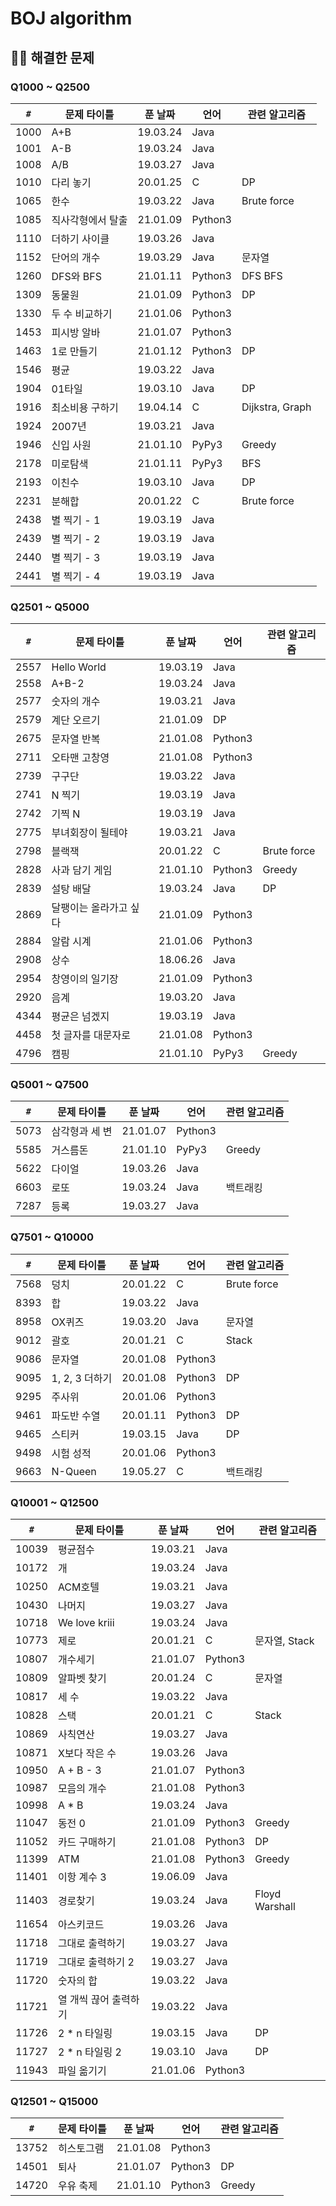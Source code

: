 # BOJ algorithm

## 🏃‍♀️ 해결한 문제

### Q1000 ~ Q2500

`#` | 문제 타이틀 | 푼 날짜 | 언어 | 관련 알고리즘
--- | --- | --- | --- | ---
1000 | A+B | 19.03.24 | Java |
1001 | A-B | 19.03.24 | Java |
1008 | A/B | 19.03.27 | Java |
1010 | 다리 놓기 | 20.01.25 | C | DP
1065 | 한수 | 19.03.22 | Java | Brute force
1085 | 직사각형에서 탈출 | 21.01.09 | Python3
1110 | 더하기 사이클 | 19.03.26 | Java
1152 | 단어의 개수 | 19.03.29 | Java | 문자열
1260 | DFS와 BFS | 21.01.11 | Python3 | DFS BFS
1309 | 동물원 | 21.01.09 | Python3 | DP
1330 | 두 수 비교하기 | 21.01.06 | Python3 |
1453 | 피시방 알바 | 21.01.07 | Python3
1463 | 1로 만들기 | 21.01.12 | Python3 | DP
1546 | 평균 | 19.03.22 | Java
1904 | 01타일 | 19.03.10 | Java | DP
1916 | 최소비용 구하기 | 19.04.14 | C | Dijkstra, Graph
1924 | 2007년 | 19.03.21 | Java
1946 | 신입 사원 | 21.01.10 | PyPy3 | Greedy
2178 | 미로탐색 | 21.01.11 | PyPy3 | BFS
2193 | 이친수 | 19.03.10 | Java | DP
2231 | 분해합 | 20.01.22 | C | Brute force
2438 | 별 찍기 - 1 | 19.03.19 | Java | 
2439 | 별 찍기 - 2 | 19.03.19 | Java | 
2440 | 별 찍기 - 3 | 19.03.19 | Java | 
2441 | 별 찍기 - 4 | 19.03.19 | Java | 

### Q2501 ~ Q5000

`#` | 문제 타이틀 | 푼 날짜 | 언어 | 관련 알고리즘
--- | --- | --- | --- | ---
2557 | Hello World | 19.03.19 | Java 
2558 | A+B-2 | 19.03.24 | Java
2577 | 숫자의 개수 | 19.03.21 | Java
2579 | 계단 오르기 | 21.01.09 | DP
2675 | 문자열 반복 | 21.01.08 | Python3
2711 | 오타맨 고창영 | 21.01.08 | Python3
2739 | 구구단 | 19.03.22 | Java
2741 | N 찍기 | 19.03.19 | Java
2742 | 기찍 N | 19.03.19 | Java
2775 | 부녀회장이 될테야 | 19.03.21 | Java | 
2798 | 블랙잭 | 20.01.22 | C | Brute force
2828 | 사과 담기 게임 | 21.01.10 | Python3 | Greedy
2839 | 설탕 배달 | 19.03.24 | Java | DP
2869 | 달팽이는 올라가고 싶다 | 21.01.09 | Python3
2884 | 알람 시계 | 21.01.06 | Python3 | 
2908 | 상수 | 18.06.26 | Java
2954 | 창영이의 일기장 | 21.01.09 | Python3
2920 | 음계 | 19.03.20 | Java 
4344 | 평균은 넘겠지 | 19.03.19 | Java
4458 | 첫 글자를 대문자로 | 21.01.08 | Python3
4796 | 캠핑 | 21.01.10 | PyPy3 | Greedy

### Q5001 ~ Q7500

`#` | 문제 타이틀 | 푼 날짜 | 언어 | 관련 알고리즘
--- | --- | --- | --- | ---
5073 | 삼각형과 세 변 | 21.01.07 | Python3
5585 | 거스름돈 | 21.01.10 | PyPy3 | Greedy
5622 | 다이얼 | 19.03.26 | Java
6603 | 로또 | 19.03.24 | Java | 백트래킹
7287 | 등록 | 19.03.27 | Java

### Q7501 ~ Q10000

`#` | 문제 타이틀 | 푼 날짜 | 언어 | 관련 알고리즘
--- | --- | --- | --- | ---
7568 | 덩치 | 20.01.22 | C | Brute force
8393 | 합 | 19.03.22 | Java 
8958 | OX퀴즈 | 19.03.20 | Java | 문자열
9012 | 괄호 | 20.01.21 | C | Stack
9086 | 문자열 | 20.01.08 | Python3
9095 | 1, 2, 3 더하기 | 20.01.08 | Python3 | DP
9295 | 주사위 | 20.01.06 | Python3
9461 | 파도반 수열 | 20.01.11 | Python3 | DP
9465 | 스티커 | 19.03.15 | Java | DP
9498 | 시험 성적 | 20.01.06 | Python3
9663 | N-Queen | 19.05.27 | C | 백트래킹

### Q10001 ~ Q12500

`#` | 문제 타이틀 | 푼 날짜 | 언어 | 관련 알고리즘
--- | --- | --- | --- | ---
10039 | 평균점수 | 19.03.21 | Java
10172 | 개 | 19.03.24 | Java
10250 | ACM호텔 | 19.03.21 | Java
10430 | 나머지 | 19.03.27 | Java
10718 | We love kriii | 19.03.24 | Java
10773 | 제로 | 20.01.21 | C | 문자열, Stack
10807 | 개수세기 | 21.01.07 | Python3
10809 | 알파벳 찾기 | 20.01.24 | C | 문자열
10817 | 세 수 | 19.03.22 | Java 
10828 | 스택 | 20.01.21 | C | Stack
10869 | 사칙연산 | 19.03.27 | Java 
10871 | X보다 작은 수 | 19.03.26 | Java
10950 | A + B - 3 | 21.01.07 | Python3
10987 | 모음의 개수 | 21.01.08 | Python3
10998 | A * B | 19.03.24 | Java
11047 | 동전 0 | 21.01.09 | Python3 | Greedy
11052 | 카드 구매하기 | 21.01.08 | Python3 | DP
11399 | ATM | 21.01.08 | Python3 | Greedy
11401 | 이항 계수 3 | 19.06.09 | Java
11403 | 경로찾기 | 19.03.24 | Java | Floyd Warshall
11654 | 아스키코드 | 19.03.26 | Java 
11718 | 그대로 출력하기 | 19.03.27 | Java 
11719 | 그대로 출력하기 2 | 19.03.27 | Java 
11720 | 숫자의 합 | 19.03.22 | Java 
11721 | 열 개씩 끊어 출력하기 | 19.03.22 | Java 
11726 | 2 * n 타일링 | 19.03.15 | Java | DP
11727 | 2 * n 타일링 2 | 19.03.10 | Java | DP
11943 | 파일 옮기기 | 21.01.06 | Python3

### Q12501 ~ Q15000

`#` | 문제 타이틀 | 푼 날짜 | 언어 | 관련 알고리즘
--- | --- | --- | --- | ---
13752 | 히스토그램 | 21.01.08 | Python3
14501 | 퇴사 | 21.01.07 | Python3 | DP
14720 | 우유 축제 | 21.01.10 | Python3 | Greedy